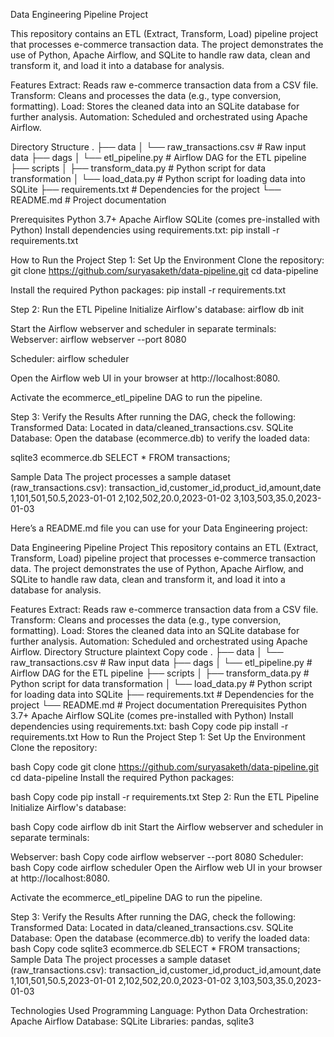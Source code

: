 Data Engineering Pipeline Project

This repository contains an ETL (Extract, Transform, Load) pipeline project that processes e-commerce transaction data. The project demonstrates the use of Python, Apache Airflow, and SQLite to handle raw data, clean and transform it, and load it into a database for analysis.

Features
Extract: Reads raw e-commerce transaction data from a CSV file.
Transform: Cleans and processes the data (e.g., type conversion, formatting).
Load: Stores the cleaned data into an SQLite database for further analysis.
Automation: Scheduled and orchestrated using Apache Airflow.

Directory Structure
.
├── data
│   └── raw_transactions.csv         # Raw input data
├── dags
│   └── etl_pipeline.py              # Airflow DAG for the ETL pipeline
├── scripts
│   ├── transform_data.py            # Python script for data transformation
│   └── load_data.py                 # Python script for loading data into SQLite
├── requirements.txt                 # Dependencies for the project
└── README.md                        # Project documentation

Prerequisites
Python 3.7+
Apache Airflow
SQLite (comes pre-installed with Python)
Install dependencies using requirements.txt:
pip install -r requirements.txt

How to Run the Project
Step 1: Set Up the Environment
Clone the repository:
git clone https://github.com/suryasaketh/data-pipeline.git
cd data-pipeline

Install the required Python packages:
pip install -r requirements.txt

Step 2: Run the ETL Pipeline
Initialize Airflow's database:
airflow db init

Start the Airflow webserver and scheduler in separate terminals:
Webserver:
airflow webserver --port 8080

Scheduler:
airflow scheduler

Open the Airflow web UI in your browser at http://localhost:8080.

Activate the ecommerce_etl_pipeline DAG to run the pipeline.


Step 3: Verify the Results
After running the DAG, check the following:
Transformed Data: Located in data/cleaned_transactions.csv.
SQLite Database: Open the database (ecommerce.db) to verify the loaded data:

sqlite3 ecommerce.db
SELECT * FROM transactions;

Sample Data
The project processes a sample dataset (raw_transactions.csv):
transaction_id,customer_id,product_id,amount,date
1,101,501,50.5,2023-01-01
2,102,502,20.0,2023-01-02
3,103,503,35.0,2023-01-03



Here’s a README.md file you can use for your Data Engineering project:

Data Engineering Pipeline Project
This repository contains an ETL (Extract, Transform, Load) pipeline project that processes e-commerce transaction data. The project demonstrates the use of Python, Apache Airflow, and SQLite to handle raw data, clean and transform it, and load it into a database for analysis.

Features
Extract: Reads raw e-commerce transaction data from a CSV file.
Transform: Cleans and processes the data (e.g., type conversion, formatting).
Load: Stores the cleaned data into an SQLite database for further analysis.
Automation: Scheduled and orchestrated using Apache Airflow.
Directory Structure
plaintext
Copy code
.
├── data
│   └── raw_transactions.csv         # Raw input data
├── dags
│   └── etl_pipeline.py              # Airflow DAG for the ETL pipeline
├── scripts
│   ├── transform_data.py            # Python script for data transformation
│   └── load_data.py                 # Python script for loading data into SQLite
├── requirements.txt                 # Dependencies for the project
└── README.md                        # Project documentation
Prerequisites
Python 3.7+
Apache Airflow
SQLite (comes pre-installed with Python)
Install dependencies using requirements.txt:
bash
Copy code
pip install -r requirements.txt
How to Run the Project
Step 1: Set Up the Environment
Clone the repository:

bash
Copy code
git clone https://github.com/suryasaketh/data-pipeline.git
cd data-pipeline
Install the required Python packages:

bash
Copy code
pip install -r requirements.txt
Step 2: Run the ETL Pipeline
Initialize Airflow's database:

bash
Copy code
airflow db init
Start the Airflow webserver and scheduler in separate terminals:

Webserver:
bash
Copy code
airflow webserver --port 8080
Scheduler:
bash
Copy code
airflow scheduler
Open the Airflow web UI in your browser at http://localhost:8080.

Activate the ecommerce_etl_pipeline DAG to run the pipeline.

Step 3: Verify the Results
After running the DAG, check the following:
Transformed Data: Located in data/cleaned_transactions.csv.
SQLite Database: Open the database (ecommerce.db) to verify the loaded data:
bash
Copy code
sqlite3 ecommerce.db
SELECT * FROM transactions;
Sample Data
The project processes a sample dataset (raw_transactions.csv):
transaction_id,customer_id,product_id,amount,date
1,101,501,50.5,2023-01-01
2,102,502,20.0,2023-01-02
3,103,503,35.0,2023-01-03

Technologies Used
Programming Language: Python
Data Orchestration: Apache Airflow
Database: SQLite
Libraries: pandas, sqlite3




